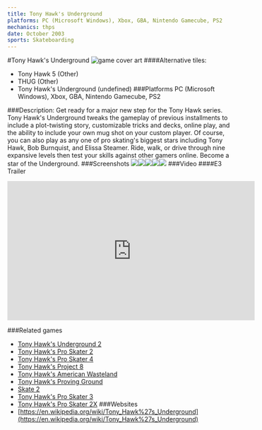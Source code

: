 ```yaml
---
title: Tony Hawk's Underground
platforms: PC (Microsoft Windows), Xbox, GBA, Nintendo Gamecube, PS2
mechanics: thps
date: October 2003
sports: Skateboarding
---
```

#Tony Hawk's Underground
![game cover art](//images.igdb.com/igdb/image/upload/t_cover_big/oswq52vp6cvuh1tgg1e3.jpg "Logo Title Text 1")
####Alternative tiles:
* Tony Hawk 5 (Other)
* THUG (Other)
* Tony Hawk's Underground (undefined)
###Platforms
PC (Microsoft Windows), Xbox, GBA, Nintendo Gamecube, PS2

###Description:
Get ready for a major new step for the Tony Hawk series. Tony Hawk's Underground tweaks the gameplay of previous installments to include a plot-twisting story, customizable tricks and decks, online play, and the ability to include your own mug shot on your custom player. Of course, you can also play as any one of pro skating's biggest stars including Tony Hawk, Bob Burnquist, and Elissa Steamer. Ride, walk, or drive through nine expansive levels then test your skills against other gamers online. Become a star of the Underground.
###Screenshots
<a target="_blank" rel="noopener noreferrer" href="//images.igdb.com/igdb/image/upload/t_cover_big/k9qlrwellukdrjwxfdtu.jpg"><img src="//images.igdb.com/igdb/image/upload/t_thumb/k9qlrwellukdrjwxfdtu.jpg"/></a><a target="_blank" rel="noopener noreferrer" href="//images.igdb.com/igdb/image/upload/t_cover_big/jyvvhoecflo4h0ulyqsn.jpg"><img src="//images.igdb.com/igdb/image/upload/t_thumb/jyvvhoecflo4h0ulyqsn.jpg"/></a><a target="_blank" rel="noopener noreferrer" href="//images.igdb.com/igdb/image/upload/t_cover_big/jculbfbcgvsg76ekewrs.jpg"><img src="//images.igdb.com/igdb/image/upload/t_thumb/jculbfbcgvsg76ekewrs.jpg"/></a><a target="_blank" rel="noopener noreferrer" href="//images.igdb.com/igdb/image/upload/t_cover_big/fbyzdtvhlb7rvuxiy7fo.jpg"><img src="//images.igdb.com/igdb/image/upload/t_thumb/fbyzdtvhlb7rvuxiy7fo.jpg"/></a><a target="_blank" rel="noopener noreferrer" href="//images.igdb.com/igdb/image/upload/t_cover_big/qicfsdjvw3lwz6ccon7r.jpg"><img src="//images.igdb.com/igdb/image/upload/t_thumb/qicfsdjvw3lwz6ccon7r.jpg"/></a>
###Video
####E3 Trailer

<iframe width="560" height="315" src="https://www.youtube.com/embed/RNaSnVOeJ7M" frameborder="0" allowfullscreen></iframe>

###Related games
* [Tony Hawk's Underground 2](/games/tony-hawk-s-underground-2-2699/)
* [Tony Hawk's Pro Skater 2](/games/tony-hawk-s-pro-skater-2-913/)
* [Tony Hawk's Pro Skater 4](/games/tony-hawk-s-pro-skater-4-915/)
* [Tony Hawk's Project 8](/games/tony-hawk-s-project-8-6204/)
* [Tony Hawk's American Wasteland](/games/tony-hawk-s-american-wasteland-7219/)
* [Tony Hawk's Proving Ground](/games/tony-hawk-s-proving-ground-2700/)
* [Skate 2](/games/skate-2-2586/)
* [Tony Hawk's Pro Skater 3](/games/tony-hawk-s-pro-skater-3-914/)
* [Tony Hawk's Pro Skater 2X](/games/tony-hawks-pro-skater-2x-47325/)
###Websites
* [https://en.wikipedia.org/wiki/Tony_Hawk%27s_Underground](https://en.wikipedia.org/wiki/Tony_Hawk%27s_Underground)
